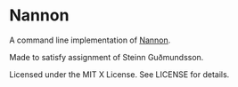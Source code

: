 Nannon
======

A command line implementation of [Nannon](http://nannon.com/).

Made to satisfy assignment of Steinn Guðmundsson.

Licensed under the MIT X License. See LICENSE for details.
